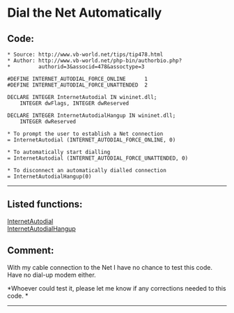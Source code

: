 
# Dial the Net Automatically

## Code:
```foxpro  
* Source: http://www.vb-world.net/tips/tip478.html
* Author: http://www.vb-world.net/php-bin/authorbio.php?
*         authorid=3&associd=478&assoctype=3

#DEFINE INTERNET_AUTODIAL_FORCE_ONLINE      1
#DEFINE INTERNET_AUTODIAL_FORCE_UNATTENDED  2

DECLARE INTEGER InternetAutodial IN wininet.dll;
	INTEGER dwFlags, INTEGER dwReserved

DECLARE INTEGER InternetAutodialHangup IN wininet.dll;
	INTEGER dwReserved

* To prompt the user to establish a Net connection
= InternetAutodial (INTERNET_AUTODIAL_FORCE_ONLINE, 0)

* To automatically start dialling
= InternetAutodial (INTERNET_AUTODIAL_FORCE_UNATTENDED, 0)

* To disconnect an automatically dialled connection
= InternetAutodialHangup(0)  
```  
***  


## Listed functions:
[InternetAutodial](../libraries/wininet/InternetAutodial.md)  
[InternetAutodialHangup](../libraries/wininet/InternetAutodialHangup.md)  

## Comment:
With my cable connection to the Net I have no chance to test this code. Have no dial-up modem either.  
  
*Whoever could test it, please let me know if any corrections needed to this code. *  
  
***  

